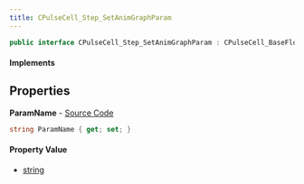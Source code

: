 ```yaml
---
title: CPulseCell_Step_SetAnimGraphParam
---
```


```csharp
public interface CPulseCell_Step_SetAnimGraphParam : CPulseCell_BaseFlow, CPulseCell_Base, ISchemaClass<CPulseCell_Base>, ISchemaClass<CPulseCell_BaseFlow>, ISchemaClass<CPulseCell_Step_SetAnimGraphParam>, ISchemaField, ISchemaClass, INativeHandle
```

#### Implements

## Properties

**ParamName** - [Source Code](https://github.com/swiftly-solution/swiftlys2/blob/main/managed/src/SwiftlyS2.Generated/Schemas/Interfaces/CPulseCell_Step_SetAnimGraphParam.cs#L16)

```csharp
string ParamName { get; set; }
```

#### Property Value

- [string](https://learn.microsoft.com/dotnet/api/system.string)

